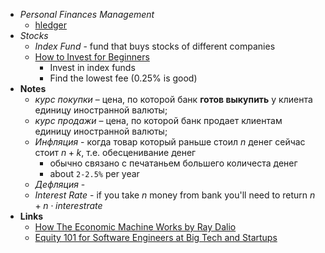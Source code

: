 - *Personal Finances Management*
	- [hledger](https://hledger.org/quickstart.html)
- *Stocks*
	- *Index Fund* - fund that buys stocks of different companies
	- [How to Invest for Beginners](https://www.youtube.com/watch?v=gFQNPmLKj1k)
		- Invest in index funds
		- Find the lowest fee (0.25% is good)
- **Notes**
	-  *курс покупки* – цена, по которой банк **готов выкупить** у клиента единицу иностранной валюты;
	- *курс продажи* – цена, по которой банк продает клиентам единицу иностранной валюты;
	- *Инфляция* - когда товар который раньше стоил $n$ денег сейчас стоит $n+k$, т.е. обесценивание денег
		- обычно связано с печатаньем большего количеста денег
		- about `2-2.5%` per year
	- *Дефляция* - 
	- *Interest Rate* - if you take $n$ money from bank you'll need to return $n + n \cdot interest rate$
- **Links**
	- [How The Economic Machine Works by Ray Dalio](https://www.youtube.com/watch?v=PHe0bXAIuk0&t=3s)
	- [Equity 101 for Software Engineers at Big Tech and Startups](https://blog.pragmaticengineer.com/equity-for-software-engineers/)
